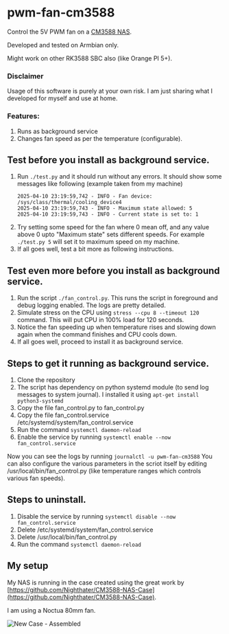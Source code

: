 # pwm-fan-cm3588
Control the 5V PWM fan on a [CM3588 NAS](https://www.friendlyelec.com/index.php?route=product/product&path=60&product_id=299).

Developed and tested on Armbian only.

Might work on other RK3588 SBC also (like Orange PI 5+).

### Disclaimer
Usage of this software is purely at your own risk. I am just sharing what I developed for myself and use at home.

### Features:
1. Runs as background service
2. Changes fan speed as per the temperature (configurable).

## Test before you install as background service.
1. Run `./test.py` and it should run without any errors. It should show some messages like following (example taken from my machine)
   ```
   2025-04-10 23:19:59,742 - INFO - Fan device: /sys/class/thermal/cooling_device4
   2025-04-10 23:19:59,743 - INFO - Maximum state allowed: 5
   2025-04-10 23:19:59,743 - INFO - Current state is set to: 1
   ```
2. Try setting some speed for the fan where 0 mean off, and any value above 0 upto "Maximum state" sets different speeds.
   For example `./test.py 5` will set it to maximum speed on my machine.
3. If all goes well, test a bit more as following instructions.

## Test even more before you install as background service.
1. Run the script `./fan_control.py`. This runs the script in foreground and debug logging enabled. The logs are pretty detailed.
2. Simulate stress on the CPU using `stress --cpu 8 --timeout 120` command. This will put CPU in 100% load for 120 seconds.
3. Notice the fan speeding up when temperature rises and slowing down again when the command finishes and CPU cools down.
4. If all goes well, proceed to install it as background service.

## Steps to get it running as background service.
1. Clone the repository
2. The script has dependency on python systemd module (to send log messages to system journal). I installed it using `apt-get install python3-systemd`
3. Copy the file fan_control.py to fan_control.py
4. Copy the file fan_control.service /etc/systemd/system/fan_control.service
5. Run the command `systemctl daemon-reload`
6. Enable the service by running `systemctl enable --now fan_control.service`

Now you can see the logs by running `journalctl -u pwm-fan-cm3588`
You can also configure the various parameters in the scriot itself by editing /usr/local/bin/fan_control.py (like temperature ranges which controls various fan speeds).

## Steps to uninstall.
1.  Disable the service by running `systemctl disable --now fan_control.service`
2.  Delete /etc/systemd/system/fan_control.service
3.  Delete /usr/local/bin/fan_control.py
4.  Run the command `systemctl daemon-reload`

## My setup
My NAS is running in the case created using the great work by [https://github.com/Nighthater/CM3588-NAS-Case](https://github.com/Nighthater/CM3588-NAS-Case).

I am using a Noctua 80mm fan.

![New Case - Assembled](https://github.com/user-attachments/assets/ff35cb40-59f0-4c74-8cb2-99f19f7d2271)
